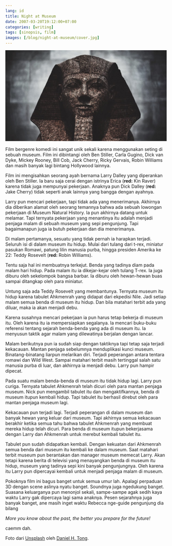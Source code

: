 ```yaml
---
lang: id
title: Night at Museum
date: 2007-03-20T19:12:00+07:00
categories: [writing]
tags: [sinopsis, film]
images: [/blog/night-at-museum/cover.jpg]
---
```

![Night at Museum](cover.jpg)

Film bergenre komedi ini sangat unik sekali karena menggunakan seting di sebuah museum. Film ini dibintangi oleh Ben Stiller, Carla Gugino, Dick van Dyke, Mickey Rooney, Bill Cob, Jack Cherry, Ricky Gervais, Robin Williams dan masih banyak lagi bintang Hollywood lainnya.

Film ini mengisahkan seorang ayah bernama Larry Dalley yang diperankan oleh Ben Stiller. Ia baru saja cerai dengan istrinya Erica (**red:** Kin Raver) karena tidak juga mempunyai pekerjaan. Anaknya pun Dick Dalley (**red:** Jake Cherry) tidak seperti anak lainnya yang bangga dengan ayahnya.

Larry pun mencari pekerjaan, tapi tidak ada yang menerimanya. Akhirnya dia diberikan alamat oleh seorang temannya bahwa ada sebuah lowongan pekerjaan di Museum Natural History. Ia pun akhirnya datang untuk melamar. Tapi ternyata pekerjaan yang menantinya itu adalah menjadi penjaga malam di sebuah museum yang sepi pengunjung. Tapi bagaimanapun juga ia butuh pekerjaan dan dia menerimanya.

Di malam pertamanya, sesuatu yang tidak pernah ia harapkan terjadi. Seluruh isi di dalam museum itu hidup. Mulai dari tulang dari t-rex, miniatur pasukan Romawi, patung lilin manusia purba, hingga presiden Amerika ke 22: Teddy Rosevelt (**red:** Robin Williams).

Tentu saja hal ini membuatnya terkejut. Benda yang tadinya diam pada malam hari hidup. Pada malam itu ia dikejar-kejar oleh tulang T-rex. Ia juga diburu oleh sekelompok bangsa barbar. Ia diburu oleh hewan-hewan buas sampai ditangkap oleh para miniatur.

Untung saja ada Teddy Rosevelt yang membantunya. Ternyata museum itu hidup karena tabulet Ahkmenrah yang didapat dari ekpedisi Nile. Jadi setiap malam semua benda di museum itu hidup. Dan bila matahari terbit ada yang diluar, maka ia akan menjadi debu.

Karena susahnya mencari pekerjaan ia pun harus tetap bekerja di museum itu. Oleh karena itu ia mempersiapkan segalanya. Ia mencari buku-buku referensi tentang sejarah benda-benda yang ada di museum itu. Ia menyusun taktik agar malam yang dilewatinya berjalan dengan lancar.

Malam berikutnya pun ia sudah siap dengan taktiknya tapi tetap saja terjadi kekacauan. Mantan penjaga sebelumnya menduplikasi kunci museum. Binatang-binatang liarpun melarikan diri. Terjadi peperangan antara tentara romawi dan Wild West. Sampai matahari terbit masih tertinggal salah satu manusia purba di luar, dan akhirnya ia menjadi debu. Larry pun hampir dipecat.

Pada suatu malam benda-benda di museum itu tidak hidup lagi. Larry pun curiga. Ternyata tabulet Ahkmenrah telah dicuri oleh para mantan penjaga museum. Nick pun mengambil tabulet itu dan mengaktifkannya, benda di museum itupun kembali hidup. Tapi tabulet itu berhasil direbut oleh para mantan penjaga museum lagi.

Kekacauan pun terjadi lagi. Terjadi peperangan di dalam museum dan banyak hewan yang keluar dari museum. Tapi akhirnya semua kekacauan berakhir ketika semua tahu bahwa tabulet Ahkmenrah yang membuat mereka hidup telah dicuri. Para benda di museum itupun bekerjasama dengan Larry dan Ahkmenrah untuk merebut kembali tabulet itu.

Tabulet pun sudah didapatkan kembali. Dengan kekuatan dari Ahkmenrah semua benda dari museum itu kembali ke dalam museum. Saat matahari terbit museum pun berantakan dan manager museum memecat Larry. Akan tetapi karena berita di televisi yang menayangkan benda di museum itu hidup, museum yang tadinya sepi kini banyak pengunjungnya. Oleh karena itu Larry pun dipercayai kembali untuk menjadi penjaga malam di museum.

Pokoknya film ini bagus banget untuk semua umur lah. Apalagi perpaduan 3D dengan scene aslinya nyatu banget. Soundnya juga ngedukung banget. Suasana keluarganya pun menonjol sekali, sampe-sampe agak sedih kaya waktu Larry gak dipercaya lagi sama anaknya. Pesen sejarahnya juga banyak banget, ane masih inget waktu Rebecca nge-guide pengunjung dia bilang

*More you know about the past, the better you prepare for the future!*

caemm dah.

Foto dari [Unsplash](https://unsplash.com/photos/xBeid9r1paU) oleh [Daniel H. Tong](https://unsplash.com/@danieltong).
